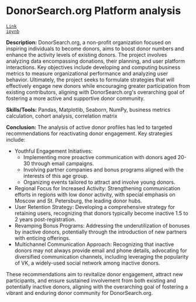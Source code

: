 # DonorSearch.org Platform analysis

<code>[Link ipynb](https://github.com/Yulia-Ivaniuk/Portfolio/blob/main/Donor%20Search%20Platform%20analysis/DonorSearch.ipynb)</code>

**Description:** DonorSearch.org, a non-profit organization focused on inspiring individuals to become donors, aims to boost donor numbers and enhance the activity levels of existing donors. The project involves analyzing data encompassing donations, their planning, and user platform interactions. Key objectives include developing and computing business metrics to measure organizational performance and analyzing user behavior. Ultimately, the project seeks to formulate strategies that will effectively engage new donors while encouraging greater participation from existing contributors, aligning with DonorSearch.org's overarching goal of fostering a more active and supportive donor community.

**Skills/Tools:** Pandas, Matplotlib, Seaborn, NumPy, business metrics calculation, cohort analysis, correlation matrix

**Conclusion:** The analysis of active donor profiles has led to targeted recommendations for reactivating donor engagement. Key strategies include:
- Youthful Engagement Initiatives:
  * Implementing more proactive communication with donors aged 20-30 through email campaigns.
  * Involving partner companies and bonus programs aligned with the interests of this age group.
  * Organizing events tailored to attract and involve young donors.
- Regional Focus for Increased Activity: Strengthening communication efforts in regions with low donor activity, with special emphasis on Moscow and St. Petersburg, the leading donor hubs.
- User Retention Strategy: Developing a comprehensive strategy for retaining users, recognizing that donors typically become inactive 1.5 to 2 years post-registration.
- Revamping Bonus Programs: Addressing the underutilization of bonuses by inactive donors, potentially through the introduction of new partners with enticing offerings.
- Multichannel Communication Approach: Recognizing that inactive donors may not always provide email and phone details, advocating for diversified communication channels, including leveraging the popularity of VK, a widely-used social network among inactive donors.
  
These recommendations aim to revitalize donor engagement, attract new participants, and ensure sustained involvement from both existing and potentially inactive donors, aligning with the overarching goal of fostering a vibrant and enduring donor community for DonorSearch.org.







